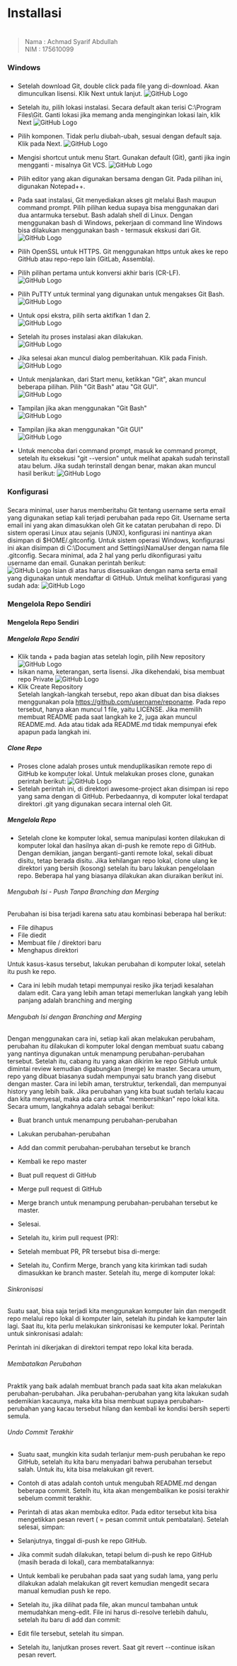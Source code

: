 # Installasi <h1>
>Nama   : Achmad Syarif Abdullah                
>NIM    : 175610099
### Windows <h3>

* Setelah download Git, double click pada file yang di-download. Akan dimunculkan lisensi. Klik Next untuk lanjut.
    ![GitHub Logo](/minggu-01/Gambar/inst/1.JPG)
* Setelah itu, pilih lokasi instalasi. Secara default akan terisi C:\Program Files\Git. Ganti lokasi jika memang anda menginginkan lokasi lain, klik Next
    ![GitHub Logo](/minggu-01/Gambar/inst/2.JPG)
* Pilih komponen. Tidak perlu diubah-ubah, sesuai dengan default saja. Klik pada Next.
    ![GitHub Logo](/minggu-01/Gambar/inst/3.JPG)
* Mengisi shortcut untuk menu Start. Gunakan default (Git), ganti jika ingin mengganti - misalnya Git VCS.
    ![GitHub Logo](/minggu-01/Gambar/inst/4.JPG)
* Pilih editor yang akan digunakan bersama dengan Git. Pada pilihan ini, digunakan Notepad++.

* Pada saat instalasi, Git menyediakan akses git melalui Bash maupun command prompt. Pilih pilihan kedua supaya bisa menggunakan dari dua antarmuka tersebut. Bash adalah shell di Linux. Dengan menggunakan bash di Windows, pekerjaan di command line Windows bisa dilakukan menggunakan bash - termasuk ekskusi dari Git.
    ![GitHub Logo](/minggu-01/Gambar/inst/5.JPG)
* Pilih OpenSSL untuk HTTPS. Git menggunakan https untuk akes ke repo GitHub atau repo-repo lain (GitLab, Assembla).

* Pilih pilihan pertama untuk konversi akhir baris (CR-LF).   
    ![GitHub Logo](/minggu-01/Gambar/inst/6.JPG)
* Pilih PuTTY untuk terminal yang digunakan untuk mengakses Git Bash.   
    ![GitHub Logo](/minggu-01/Gambar/inst/7.JPG)
* Untuk opsi ekstra, pilih serta aktifkan 1 dan 2.   
    ![GitHub Logo](/minggu-01/Gambar/inst/8.JPG)
* Setelah itu proses instalasi akan dilakukan.   
    ![GitHub Logo](/minggu-01/Gambar/inst/10.JPG)
* Jika selesai akan muncul dialog pemberitahuan. Klik pada Finish.   
    ![GitHub Logo](/minggu-01/Gambar/inst/11.JPG)
* Untuk menjalankan, dari Start menu, ketikkan "Git", akan muncul beberapa pilihan. Pilih "Git Bash" atau "Git GUI".   
    ![GitHub Logo](/minggu-01/Gambar/inst/new/1.jpg)
* Tampilan jika akan menggunakan "Git Bash"   
    ![GitHub Logo](/minggu-01/Gambar/inst/new/2.jpg)
* Tampilan jika akan menggunakan "Git GUI"   
    ![GitHub Logo](/minggu-01/Gambar/inst/new/3.jpg)
* Untuk mencoba dari command prompt, masuk ke command prompt, setelah itu eksekusi "git --version" untuk melihat apakah sudah terinstall atau belum. Jika sudah terinstall dengan benar, makan akan muncul hasil berikut:
    ![GitHub Logo](/minggu-01/Gambar/inst/new/4.jpg)

### Konfigurasi <h3>

Secara minimal, user harus memberitahu Git tentang username serta email yang digunakan setiap kali terjadi perubahan pada repo Git. Username serta email ini yang akan dimasukkan oleh Git ke catatan perubahan di repo. Di sistem operasi Linux atau sejanis (UNIX), konfigurasi ini nantinya akan disimpan di $HOME/.gitconfig. Untuk sistem operasi Windows, konfigurasi ini akan disimpan di C:\Document and Settings\NamaUser dengan nama file .gitconfig. Secara minimal, ada 2 hal yang perlu dikonfigurasi yaitu username dan email. Gunakan perintah berikut:   
    ![GitHub Logo](/minggu-01/Gambar/conf/4.PNG)
Isian di atas harus disesuaikan dengan nama serta email yang digunakan untuk mendaftar di GitHub. Untuk melihat konfigurasi yang sudah ada:
    ![GitHub Logo](/minggu-01/Gambar/conf/5.jpg)

### Mengelola Repo Sendiri <h3>

#### Mengelola Repo Sendiri <h4>

##### Mengelola Repo Sendiri <h5>
* Klik tanda + pada bagian atas setelah login, pilih New repository
    ![GitHub Logo](/minggu-01/Gambar/7.jpg)
* Isikan nama, keterangan, serta lisensi. Jika dikehendaki, bisa membuat repo Private
    ![GitHub Logo](/minggu-01/Gambar/8.jpg)
* Klik Create Repository   
Setelah langkah-langkah tersebut, repo akan dibuat dan bisa diakses menggunakan pola https://github.com/username/reponame. Pada repo tersebut, hanya akan muncul 1 file, yaitu LICENSE. Jika memilih membuat README pada saat langkah ke 2, juga akan muncul README.md. Ada atau tidak ada README.md tidak mempunyai efek apapun pada langkah ini.

##### Clone Repo <h5>
* Proses clone adalah proses untuk menduplikasikan remote repo di GitHub ke komputer lokal. Untuk melakukan proses clone, gunakan perintah berikut:
    ![GitHub Logo](/minggu-01/Gambar/10.jpg)
* Setelah perintah ini, di direktori awesome-project akan disimpan isi repo yang sama dengan di GitHub. Perbedaannya, di komputer lokal terdapat direktori .git yang digunakan secara internal oleh Git.

##### Mengelola Repo <h5>
* Setelah clone ke komputer lokal, semua manipulasi konten dilakukan di komputer lokal dan hasilnya akan di-push ke remote repo di GitHub. Dengan demikian, jangan berganti-ganti remote lokal, sekali dibuat disitu, tetap berada disitu. Jika kehilangan repo lokal, clone ulang ke direktori yang bersih (kosong) setelah itu baru lakukan pengelolaan repo. Beberapa hal yang biasanya dilakukan akan diuraikan berikut ini.

###### Mengubah Isi - Push Tanpa Branching dan Merging <h6>
Perubahan isi bisa terjadi karena satu atau kombinasi beberapa hal berikut:   

* File dihapus
* File diedit
* Membuat file / direktori baru
* Menghapus direktori  

Untuk kasus-kasus tersebut, lakukan perubahan di komputer lokal, setelah itu push ke repo.


* Cara ini lebih mudah tetapi mempunyai resiko jika terjadi kesalahan dalam edit. Cara yang lebih aman tetapi memerlukan langkah yang lebih panjang adalah branching and merging

###### Mengubah Isi dengan Branching and Merging <h6>
Dengan menggunakan cara ini, setiap kali akan melakukan perubaham, perubahan itu dilakukan di komputer lokal dengan membuat suatu cabang yang nantinya digunakan untuk menampung perubahan-perubahan tersebut. Setelah itu, cabang itu yang akan dikirim ke repo GitHub untuk dimintai review kemudian digabungkan (merge) ke master. Secara umum, repo yang dibuat biasanya sudah mempunyai satu branch yang disebut dengan master. Cara ini lebih aman, terstruktur, terkendali, dan mempunyai history yang lebih baik. Jika perubahan yang kita buat sudah terlalu kacau dan kita menyesal, maka ada cara untuk "membersihkan" repo lokal kita. Secara umum, langkahnya adalah sebagai berikut:   

* Buat branch untuk menampung perubahan-perubahan
* Lakukan perubahan-perubahan
* Add dan commit perubahan-perubahan tersebut ke branch
* Kembali ke repo master
* Buat pull request di GitHub
* Merge pull request di GitHub
* Merge branch untuk menampung perubahan-perubahan tersebut ke master.
* Selesai.   


* Setelah itu, kirim pull request (PR):

* Setelah membuat PR, PR tersebut bisa di-merge:

* Setelah itu, Confirm Merge, branch yang kita kirimkan tadi sudah dimasukkan ke branch master. Setelah itu, merge di komputer lokal:

###### Sinkronisasi <h6>
Suatu saat, bisa saja terjadi kita menggunakan komputer lain dan mengedit repo melalui repo lokal di komputer lain, setelah itu pindah ke kamputer lain lagi. Saat itu, kita perlu melakukan sinkronisasi ke kemputer lokal. Perintah untuk sinkronisasi adalah:

Perintah ini dikerjakan di direktori tempat repo lokal kita berada.
###### Membatalkan Perubahan <h6>
Praktik yang baik adalah membuat branch pada saat kita akan melakukan perubahan-perubahan. Jika perubahan-perubahan yang kita lakukan sudah sedemikian kacaunya, maka kita bisa membuat supaya perubahan-perubahan yang kacau tersebut hilang dan kembali ke kondisi bersih seperti semula.


###### Undo Commit Terakhir <h6>
* Suatu saat, mungkin kita sudah terlanjur mem-push perubahan ke repo GitHub, setelah itu kita baru menyadari bahwa perubahan tersebut salah. Untuk itu, kita bisa melakukan git revert.

* Contoh di atas adalah contoh untuk mengubah README.md dengan beberapa commit. Setelh itu, kita akan mengembalikan ke posisi terakhir sebelum commit terakhir.

* Perintah di atas akan membuka editor. Pada editor tersebut kita bisa mengetikkan pesan revert ( = pesan commit untuk pembatalan). Setelah selesai, simpan:

* Selanjutnya, tinggal di-push ke repo GitHub.

* Jika commit sudah dilakukan, tetapi belum di-push ke repo GitHub (masih berada di lokal), cara membatalkannya:

* Untuk kembali ke perubahan pada saat yang sudah lama, yang perlu dilakukan adalah melakukan git revert <posisi> kemudian mengedit secara manual kemudian push ke repo.

* Setelah itu, jika dilihat pada file, akan muncul tambahan untuk memudahkan meng-edit. File ini harus di-resolve terlebih dahulu, setelah itu baru di add dan commit:

* Edit file tersebut, setelah itu simpan.

* Setelah itu, lanjutkan proses revert. Saat git revert --continue isikan pesan revert.